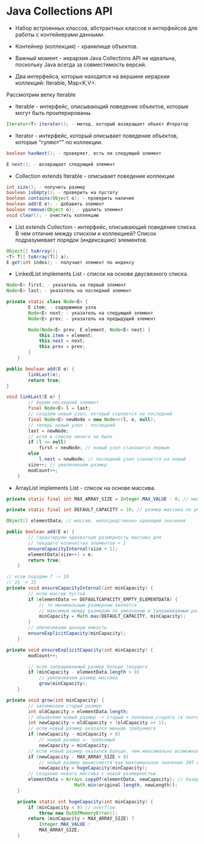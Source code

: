 # Java Collections API

* Набор встроенных классов, абстрактных классов и интерфейсов для работы с контейнерами данными.

* Контейнер (коллекция) - хранилище объектов.

* Важный момент - иерархия Java Collections API не идеальна, поскольку Java всегда за совместимость версий.

* Два интерфейса, которые находятся на вершине иерархии коллекций: Iterable<T>, Map<K,V>.

Рассмотрим ветку Iterable

- Iterable<T> - интерфейс, описывающий поведение объектов, которые могут быть проитерированы.

```JAVA
Iterator<T> iterator(); - метод, который возвращает объект Итератор
```

- Iterator<E> - интерфейс, который описывает поведение объектов, которые "гуляют"" по коллекции.

```JAVA
boolean hasNext(); - проверяет, есть ли следующий элемент

E next(); - возвращает следующий элемент
```

- Collection<E> extends Iterable<E> - описывает поведение коллекции

```JAVA
int size(); - получить размер
boolean isEmpty(); - проверить на пустоту
boolean contains(Object o); - проверить наличие
boolean add(E e); - добавить элемент
boolean remove(Object o); - удалить элемент
void clear(); - очистить коллекцию
``` 

- List<E> extends Collection<E> - интерфейс, описывающий поведение списка. В чем отличие между списком и коллекцией? Список подразумевает порядок (индексацию) элементов.

```JAVA
Object[] toArray();
<T> T[] toArray(T[] a);
E get(int index); - получает элемент по индексу
```

- LinkedList<E> implements List<E> - список на основе двусвязного списка.

```JAVA
Node<E> first; - указатель на первый элемент
Node<E> last; - указатель на последний элемент

private static class Node<E> {
        E item; - содержимое узла
        Node<E> next; - указатель на следующий элемент
        Node<E> prev; - указатель на предыдущий элемент

        Node(Node<E> prev, E element, Node<E> next) {
            this.item = element;
            this.next = next;
            this.prev = prev;
        }
    }

public boolean add(E e) {
        linkLast(e);
        return true;
}

void linkLast(E e) {
		// берем последний элемент
        final Node<E> l = last;
        // создаем новый узел, который ссылается на последний
        final Node<E> newNode = new Node<>(l, e, null);
        // теперь новый узел - последний
        last = newNode;
        // если в списке ничего не было
        if (l == null)
            first = newNode; // новый узел становится первым
        else
            l.next = newNode; // последний узел ссылается на новый
        size++; // увеличиваем размер
        modCount++;
    }
```

- ArrayList<E> implements List<E> - список на основе массива.

```JAVA
private static final int MAX_ARRAY_SIZE = Integer.MAX_VALUE - 8; // максимальный размер массива

private static final int DEFAULT_CAPACITY = 10; // размер массива по умолчанию

Object[] elementData; // массив, непосредственно хранящий значения

public boolean add(E e) {
		// гарантируем адекватную размерность массива для 
		// текущего количества элементов + 1
        ensureCapacityInternal(size + 1);
        elementData[size++] = e;
        return true;
    }

// если подадим 7 -> 10
// 15 -> 15
private void ensureCapacityInternal(int minCapacity) {
		// если массив пустой
        if (elementData == DEFAULTCAPACITY_EMPTY_ELEMENTDATA) {
        	// то минимальным размерном является
        	// максимум между размером по умолчанию и запрашиваемым размером
            minCapacity = Math.max(DEFAULT_CAPACITY, minCapacity);
        }
        // обепечиваем данную емкость
        ensureExplicitCapacity(minCapacity);
    }

private void ensureExplicitCapacity(int minCapacity) {
        modCount++;

        // если запрашиваемый размер больше текущего
        if (minCapacity - elementData.length > 0)
        	// увеличиваем размер массива
            grow(minCapacity);
    }

private void grow(int minCapacity) {
        // запоминаем старый размер
        int oldCapacity = elementData.length;
        // объявляем новый размер -> старый + половина_старого (в полтора раза)
        int newCapacity = oldCapacity + (oldCapacity >> 1);
        // если новый размер оказался меньше требуемого
        if (newCapacity - minCapacity < 0)
        	// новый размер <- требуемый
            newCapacity = minCapacity;
        // если новый размер оказался больше, чем максимально возможное значение для массива
        if (newCapacity - MAX_ARRAY_SIZE > 0)
        	// новый размер вычисляется как максимальное значение INT либо OutOfMemory
            newCapacity = hugeCapacity(minCapacity);
        // создание нового массива с новой размерностью
        elementData = Arrays.copyOf(elementData, newCapacity); // базируется на System.arraycopy(original, 0, copy, 0,
                         Math.min(original.length, newLength));
    }

    private static int hugeCapacity(int minCapacity) {
        if (minCapacity < 0) // overflow
            throw new OutOfMemoryError();
        return (minCapacity > MAX_ARRAY_SIZE) ?
            Integer.MAX_VALUE :
            MAX_ARRAY_SIZE;
    }
